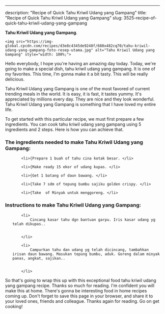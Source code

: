 ---
description: "Recipe of Quick Tahu Kriwil Udang yang Gampang"
title: "Recipe of Quick Tahu Kriwil Udang yang Gampang"
slug: 3525-recipe-of-quick-tahu-kriwil-udang-yang-gampang

<p>
	<strong>Tahu Kriwil Udang yang Gampang</strong>. 
	
</p>
<p>
	
	<img src="https://img-global.cpcdn.com/recipes/d3e8c4345de9248f/680x482cq70/tahu-kriwil-udang-yang-gampang-foto-resep-utama.jpg" alt="Tahu Kriwil Udang yang Gampang" style="width: 100%;">
	
	
</p>
<p>
	Hello everybody, I hope you're having an amazing day today. Today, we're going to make a special dish, tahu kriwil udang yang gampang. It is one of my favorites. This time, I'm gonna make it a bit tasty. This will be really delicious.
</p>
	
<p>
	Tahu Kriwil Udang yang Gampang is one of the most favored of current trending meals in the world. It is easy, it is fast, it tastes yummy. It's appreciated by millions every day. They are nice and they look wonderful. Tahu Kriwil Udang yang Gampang is something that I have loved my entire life.
</p>
<p>
	
</p>

<p>
To get started with this particular recipe, we must first prepare a few ingredients. You can cook tahu kriwil udang yang gampang using 5 ingredients and 2 steps. Here is how you can achieve that.
</p>

<h3>The ingredients needed to make Tahu Kriwil Udang yang Gampang:</h3>

<ol>
	
		<li>{Prepare 1 buah of tahu cina kotak besar. </li>
	
		<li>{Make ready 15 ekor of udang kupas. </li>
	
		<li>{Get 1 batang of daun bawang. </li>
	
		<li>{Take 7 sdm of tepung bumbu sajiku golden crispy. </li>
	
		<li>{Take  of Minyak untuk menggoreng. </li>
	
</ol>
<p>
	
</p>

<h3>Instructions to make Tahu Kriwil Udang yang Gampang:</h3>

<ol>
	
		<li>
			Cincang kasar tahu dgn bantuan garpu. Iris kasar udang yg telah dikupas..
			
			
		</li>
	
		<li>
			Campurkan tahu dan udang yg telah dicincang, tambahkan irisan daun bawang. Masukan tepung bumbu, aduk. Goreng dalam minyak panas, angkat, sajikan..
			
			
		</li>
	
</ol>

<p>
	
</p>

<p>
	So that's going to wrap this up with this exceptional food tahu kriwil udang yang gampang recipe. Thanks so much for reading. I'm confident you will make this at home. There's gonna be interesting food in home recipes coming up. Don't forget to save this page in your browser, and share it to your loved ones, friends and colleague. Thanks again for reading. Go on get cooking!
</p>
